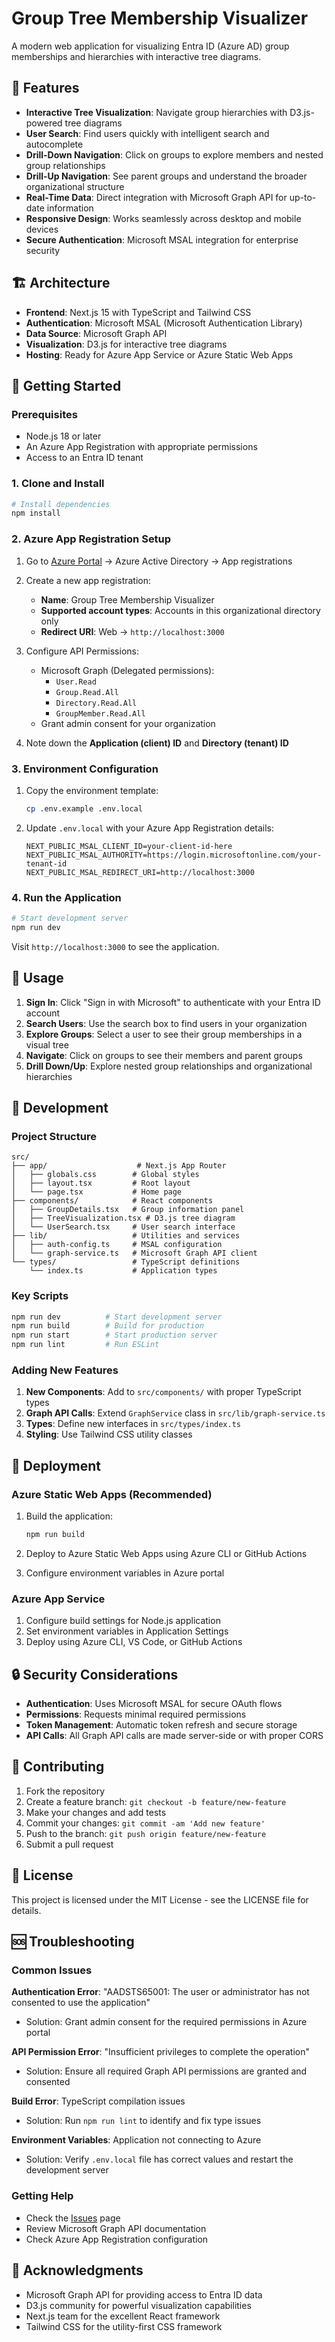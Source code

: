# Group Tree Membership Visualizer

A modern web application for visualizing Entra ID (Azure AD) group memberships and hierarchies with interactive tree diagrams.

## 🌟 Features

- **Interactive Tree Visualization**: Navigate group hierarchies with D3.js-powered tree diagrams
- **User Search**: Find users quickly with intelligent search and autocomplete
- **Drill-Down Navigation**: Click on groups to explore members and nested group relationships
- **Drill-Up Navigation**: See parent groups and understand the broader organizational structure
- **Real-Time Data**: Direct integration with Microsoft Graph API for up-to-date information
- **Responsive Design**: Works seamlessly across desktop and mobile devices
- **Secure Authentication**: Microsoft MSAL integration for enterprise security

## 🏗️ Architecture

- **Frontend**: Next.js 15 with TypeScript and Tailwind CSS
- **Authentication**: Microsoft MSAL (Microsoft Authentication Library)
- **Data Source**: Microsoft Graph API
- **Visualization**: D3.js for interactive tree diagrams
- **Hosting**: Ready for Azure App Service or Azure Static Web Apps

## 🚀 Getting Started

### Prerequisites

- Node.js 18 or later
- An Azure App Registration with appropriate permissions
- Access to an Entra ID tenant

### 1. Clone and Install

```bash
# Install dependencies
npm install
```

### 2. Azure App Registration Setup

1. Go to [Azure Portal](https://portal.azure.com) → Azure Active Directory → App registrations
2. Create a new app registration:
   - **Name**: Group Tree Membership Visualizer
   - **Supported account types**: Accounts in this organizational directory only
   - **Redirect URI**: Web → `http://localhost:3000`

3. Configure API Permissions:
   - Microsoft Graph (Delegated permissions):
     - `User.Read`
     - `Group.Read.All`
     - `Directory.Read.All`
     - `GroupMember.Read.All`
   - Grant admin consent for your organization

4. Note down the **Application (client) ID** and **Directory (tenant) ID**

### 3. Environment Configuration

1. Copy the environment template:
   ```bash
   cp .env.example .env.local
   ```

2. Update `.env.local` with your Azure App Registration details:
   ```env
   NEXT_PUBLIC_MSAL_CLIENT_ID=your-client-id-here
   NEXT_PUBLIC_MSAL_AUTHORITY=https://login.microsoftonline.com/your-tenant-id
   NEXT_PUBLIC_MSAL_REDIRECT_URI=http://localhost:3000
   ```

### 4. Run the Application

```bash
# Start development server
npm run dev
```

Visit `http://localhost:3000` to see the application.

## 📱 Usage

1. **Sign In**: Click "Sign in with Microsoft" to authenticate with your Entra ID account
2. **Search Users**: Use the search box to find users in your organization
3. **Explore Groups**: Select a user to see their group memberships in a visual tree
4. **Navigate**: Click on groups to see their members and parent groups
5. **Drill Down/Up**: Explore nested group relationships and organizational hierarchies

## 🔧 Development

### Project Structure

```
src/
├── app/                    # Next.js App Router
│   ├── globals.css        # Global styles
│   ├── layout.tsx         # Root layout
│   └── page.tsx           # Home page
├── components/            # React components
│   ├── GroupDetails.tsx   # Group information panel
│   ├── TreeVisualization.tsx # D3.js tree diagram
│   └── UserSearch.tsx     # User search interface
├── lib/                   # Utilities and services
│   ├── auth-config.ts     # MSAL configuration
│   └── graph-service.ts   # Microsoft Graph API client
└── types/                 # TypeScript definitions
    └── index.ts           # Application types
```

### Key Scripts

```bash
npm run dev          # Start development server
npm run build        # Build for production
npm run start        # Start production server
npm run lint         # Run ESLint
```

### Adding New Features

1. **New Components**: Add to `src/components/` with proper TypeScript types
2. **Graph API Calls**: Extend `GraphService` class in `src/lib/graph-service.ts`
3. **Types**: Define new interfaces in `src/types/index.ts`
4. **Styling**: Use Tailwind CSS utility classes

## 🚀 Deployment

### Azure Static Web Apps (Recommended)

1. Build the application:
   ```bash
   npm run build
   ```

2. Deploy to Azure Static Web Apps using Azure CLI or GitHub Actions

3. Configure environment variables in Azure portal

### Azure App Service

1. Configure build settings for Node.js application
2. Set environment variables in Application Settings
3. Deploy using Azure CLI, VS Code, or GitHub Actions

## 🔒 Security Considerations

- **Authentication**: Uses Microsoft MSAL for secure OAuth flows
- **Permissions**: Requests minimal required permissions
- **Token Management**: Automatic token refresh and secure storage
- **API Calls**: All Graph API calls are made server-side or with proper CORS

## 🤝 Contributing

1. Fork the repository
2. Create a feature branch: `git checkout -b feature/new-feature`
3. Make your changes and add tests
4. Commit your changes: `git commit -am 'Add new feature'`
5. Push to the branch: `git push origin feature/new-feature`
6. Submit a pull request

## 📄 License

This project is licensed under the MIT License - see the LICENSE file for details.

## 🆘 Troubleshooting

### Common Issues

**Authentication Error**: "AADSTS65001: The user or administrator has not consented to use the application"
- Solution: Grant admin consent for the required permissions in Azure portal

**API Permission Error**: "Insufficient privileges to complete the operation"
- Solution: Ensure all required Graph API permissions are granted and consented

**Build Error**: TypeScript compilation issues
- Solution: Run `npm run lint` to identify and fix type issues

**Environment Variables**: Application not connecting to Azure
- Solution: Verify `.env.local` file has correct values and restart the development server

### Getting Help

- Check the [Issues](https://github.com/your-repo/group-tree-visualizer/issues) page
- Review Microsoft Graph API documentation
- Check Azure App Registration configuration

## 🙏 Acknowledgments

- Microsoft Graph API for providing access to Entra ID data
- D3.js community for powerful visualization capabilities
- Next.js team for the excellent React framework
- Tailwind CSS for the utility-first CSS framework

